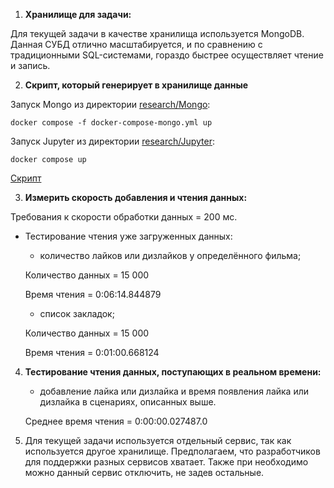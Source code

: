 1. **Хранилище для задачи:**

Для текущей задачи в качестве хранилища используется MongoDB.
Данная СУБД отлично масштабируется, и по сравнению с традиционными SQL-системами, гораздо быстрее осуществляет чтение и запись.

2. **Cкрипт, который генерирует в хранилище данные**

Запуск Mongo из директории [research/Mongo](/research/Mongo):

`docker compose -f docker-compose-mongo.yml up`

Запуск Jupyter из директории [research/Jupyter](/research/Jupyter):

`docker compose up`

[Скрипт](/research/Jupyter/research.ipynb)

3. **Измерить скорость добавления и чтения данных:**

Требования к скорости обработки данных = 200 мс.

 - Тестирование чтения уже загруженных данных:
   - количество лайков или дизлайков у определённого фильма;

   Количество данных = 15 000

   Время чтения = 0:06:14.844879

   - список закладок;

   Количество данных = 15 000

   Время чтения = 0:01:00.668124
4. **Тестирование чтения данных, поступающих в реальном времени:**
   - добавление лайка или дизлайка и время появления лайка или дизлайка в сценариях, описанных выше.

   Среднее время чтения = 0:00:00.027487.0


5. Для текущей задачи используется отдельный сервис, так как
используется другое хранилище.
Предполагаем, что разработчиков для поддержки разных сервисов хватает.
Также при необходимо можно данный сервис отключить, не задев остальные.
